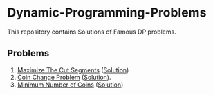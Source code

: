 # Dynamic-Programming-Problems
This repository contains Solutions of Famous DP problems.
## Problems
1. [Maximize The Cut Segments](https://practice.geeksforgeeks.org/problems/cutted-segments1642/1#)    ([Solution](https://github.com/Manish396/Dynamic-Programming-Problems/blob/main/DP_Solutions/MaximizeTheCuts.cpp))
2. [Coin Change Problem](https://practice.geeksforgeeks.org/problems/coin-change2448/1#)    ([Solution](https://github.com/Manish396/Dynamic-Programming-Problems/blob/main/DP_Solutions/Coins_Change.cpp)).
3. [Minimum Number of Coins](https://practice.geeksforgeeks.org/problems/number-of-coins1824/1#)    ([Solution](https://github.com/Manish396/Dynamic-Programming-Problems/blob/main/DP_Solutions/Minimum_Coins.cpp))
